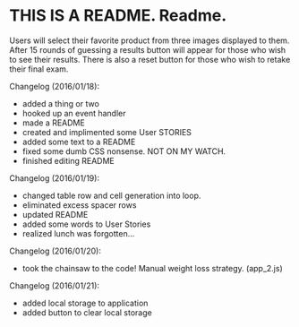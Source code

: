 # THIS IS A README.  Readme.

Users will select their favorite product from three images displayed to them.
After 15 rounds of guessing a results button will appear for those who wish to see their results.
There is also a reset button for those who wish to retake their final exam.

Changelog (2016/01/18):
  * added a thing or two
  * hooked up an event handler
  * made a README
  * created and implimented some User STORIES
  * added some text to a README
  * fixed some dumb CSS nonsense.  NOT ON MY WATCH.
  * finished editing README

Changelog (2016/01/19):
  * changed table row and cell generation into loop.
  * eliminated excess spacer rows
  * updated README
  * added some words to User Stories
  * realized lunch was forgotten...

Changelog (2016/01/20):
  * took the chainsaw to the code!  Manual weight loss strategy.  (app_2.js)

  Changelog (2016/01/21):
  * added local storage to application
  * added button to clear local storage
